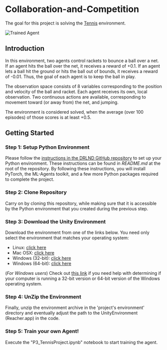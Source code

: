 [//]: # (Image References)

[image1]: https://user-images.githubusercontent.com/10624937/42135623-e770e354-7d12-11e8-998d-29fc74429ca2.gif "Trained Agent"

# Collaboration-and-Competition

The goal for this project is solving the [Tennis](https://github.com/Unity-Technologies/ml-agents/blob/master/docs/Learning-Environment-Examples.md#tennis) environment.

![Trained Agent][image1]

## Introduction

In this environment, two agents control rackets to bounce a ball over a net. If an agent hits the ball over the net, it receives a reward of +0.1. If an agent lets a ball hit the ground or hits the ball out of bounds, it receives a reward of -0.01. Thus, the goal of each agent is to keep the ball in play.

The observation space consists of 8 variables corresponding to the position and velocity of the ball and racket. Each agent receives its own, local observation. Two continuous actions are available, corresponding to movement toward (or away from) the net, and jumping.

The environment is considered solved, when the average (over 100 episodes) of those scores is at least +0.5.

## Getting Started

### Step 1: Setup Python Environment

Please follow the [instructions in the DRLND GitHub repository](https://github.com/udacity/deep-reinforcement-learning#dependencies) to set up your Python environment. These instructions can be found in *README.md* at the root of the repository. By following these instructions, you will install PyTorch, the ML-Agents toolkit, and a few more Python packages required to complete the project.

### Step 2: Clone Repository

Carry on by cloning this repository, while making sure that it is accessible by the Python environment that you created during the previous step.

### Step 3: Download the Unity Environment

Download the environment from one of the links below.  You need only select the environment that matches your operating system:
   - Linux: [click here](https://s3-us-west-1.amazonaws.com/udacity-drlnd/P3/Tennis/Tennis_Linux.zip)
   - Mac OSX: [click here](https://s3-us-west-1.amazonaws.com/udacity-drlnd/P3/Tennis/Tennis.app.zip)
   - Windows (32-bit): [click here](https://s3-us-west-1.amazonaws.com/udacity-drlnd/P3/Tennis/Tennis_Windows_x86.zip)
   - Windows (64-bit): [click here](https://s3-us-west-1.amazonaws.com/udacity-drlnd/P3/Tennis/Tennis_Windows_x86_64.zip)
    
   (_For Windows users_) Check out [this link](https://support.microsoft.com/en-us/help/827218/how-to-determine-whether-a-computer-is-running-a-32-bit-version-or-64) if you need help with determining if your computer is running a 32-bit version or 64-bit version of the Windows operating system.

### Step 4: UnZip the Environment

Finally, unzip the environment archive in the 'project's environment' directory and eventually adjust the path to the UnityEnvironment (Reacher.app) in the code.

### Step 5: Train your own Agent!

Execute the "P3_TennisProject.ipynb" notebook to start training the agent.
